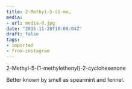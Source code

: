 ```yaml
---
title: 2-Methyl-5-(1-me…
media:
- url: media-0.jpg
date: "2015-11-28T18:00:04Z"
draft: false
tags:
- imported
- from-instagram
---
```

2-Methyl-5-\(1-methylethenyl)-2-cyclohexenone



Better known by smell as spearmint and fennel.
